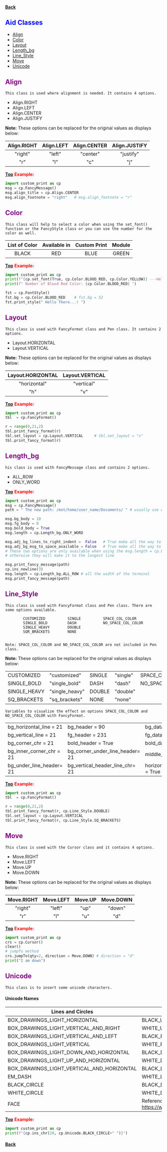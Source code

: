 #### [Back](README.md)

## <span style="color:blue"> <strong> Aid Classes </strong> </span>
* [Align](#align)
* [Color](#color)
* [Layout](#layout)
* [Length_bg](#length_bg)
* [Line_Style](#line_style)
* [Move](#move)
* [Unicode](#unicode)

## <span style="color:purple"> <strong> Align </strong> </span>
    This class is used where alignment is needed. It contains 4 options.    

- Align.RIGHT
- Align.LEFT
- Align.CENTER
- Align.JUSTIFY

**Note:** These options can be replaced for the original values as displays below:

| Align.RIGHT | Align.LEFT | Align.CENTER | Align.JUSTIFY |
| :---------: | :--------: | :----------: | :-----------: |
| "right"     | "left"     |"center"      | "justify"     |
| "r"         | "l"        |"c"           | "j"           |


[**Top**](#aid-classes) <span style="color:red"> <strong> Example: </strong> </span>
```python
import custom_print as cp
msg = cp.FancyMessage()
msg.align_title = cp.Align.CENTER
msg.align_footnote = "right"   # msg.align_footnote = "r"
```

## <span style="color:purple"> <strong> Color </strong> </span>
    
```
This class will help to select a color when using the set_font() function or the FancyStyle class or you can use the number for the color as well.
```
| List of Color | Available in  | Custom Print | Module      |
|:-------------:|:-------------:|:------------:|:-----------:|
| BLACK    | RED        | BLUE          | GREEN        |             |

[**Top**](#aid-classes) <span style="color:red"> <strong> Example: </strong> </span>
```python
import custom_print as cp
print(f"{cp.set_font(True, cp.Color.BLOOD_RED, cp.Color.YELLOW)} ---Hello There...! {cp.reset_font()}")
print(f" Number of Blood Red Color: {cp.Color.BLOOD_RED} ")

fst = cp.FontStyle()
fst.bg = cp.Color.BLOOD_RED    # fst.bg = 52
fst.print_style(" Hello There...! ")
```

## <span style="color:purple"> <strong> Layout </strong> </span>
    This class is used with FancyFormat class and Pen class. It contains 2 options.

* Layout.HORIZONTAL
* Layout.VERTICAL

**Note:** These options can be replaced for the original values as displays below:

| Layout.HORIZONTAL | Layout.VERTICAL |
| :---------------: | :-------------: |
| "horizontal"      | "vertical"      |
| "h"               | "v"             |

[**Top**](#aid-classes) <span style="color:red"> <strong> Example: </strong> </span>
```python
import custom_print as cp
tbl  = cp.FancyFormat()

r = range(0,21,2)
tbl.print_fancy_format(r)
tbl.set_layout = cp.Layout.VERTICAL     # tbl.set_layout = "v" 
tbl.print_fancy_format(r)
```

## <span style="color:purple"> <strong> Length_bg </strong> </span>
    his class is used with FancyMessage class and contains 2 options.
+ ALL_ROW
+ ONLY_WORD

[**Top**](#aid-classes) <span style="color:red"> <strong> Example: </strong> </span>

```python
import custom_print as cp
msg = cp.FancyMessage()
path = " The new path: /mnt/home/user_name/Documents/ " # usually use with a paragra message type

msg.bg_body = 10
msg.fg_body = 0
msg.bold_body = True
msg.length = cp.Length_bg.ONLY_WORD

msg.adj_bg_lines_to_right_indent =  False   # True make all the way to the space available
msg.adj_bg_msg_to_space_available = False   # True make all the way to the space available
# These two options are only available when using the msg.length = cp.Length_bg.ONLY_WORD
# otherwise they will make it to the longest line

msg.print_fancy_message(path)
cp.ins_newline(3)
msg.length = cp.Length_bg.ALL_ROW # all the width of the terminal
msg.print_fancy_message(path)
```


## <span style="color:purple"> <strong> Line_Style </strong> </span>
	This class is used with FancyFormat class and Pen class. There are some options available.

            CUSTOMIZED          SINGLE          SPACE_COL_COLOR
            SINGLE_BOLD         DASH            NO_SPACE_COL_COLOR
            SINGLE_HEAVY        DOUBLE
            SQR_BRACKETS        NONE


    Note: SPACE_COL_COLOR and NO_SPACE_COL_COLOR are not included in Pen class.

**Note:** These options can be replaced for the original values as displays below:

|                |                      |            |          |                                           |
|----------------|----------------------|------------|----------|-------------------------------------------|
|	CUSTOMIZED   | "customized"         | SINGLE     | "single" | SPACE_COL_COLOR    | "space_col_color"    |
|	SINGLE_BOLD  | "single_bold"        | DASH       | "dash"   | NO_SPACE_COL_COLOR | "no_space_col_color" |
|	SINGLE_HEAVY | "single_heavy"       | DOUBLE     | "double" |                    |                      |
|	SQ_BRACKETS  | "sq_brackets"        | NONE       | "none"   |                    |                      |


    Variables to visualize the effect on options SPACE_COL_COLOR and NO_SPACE_COL_COLOR with FancyFormat.

|                         |                                  |                                       |
|-------------------------|----------------------------------|---------------------------------------| 
|bg_horizontal_line  = 21 | bg_header                  = 90  | bg_data = 231                         |
|bg_vertical_line    = 21 | fg_header                  = 231 | fg_data  = 0                          |
|bg_corner_chr       = 21 | bold_header                = True| bold_data = True                      |
|bg_inner_corner_chr = 21 | bg_corner_under_line_header= 21  | middle_horizontal_line_on = True      |
|bg_under_line_header= 21 | bg_vertical_header_line_chr= 21	 | horizontal_line_under_header_on = True|


[**Top**](#aid-classes) <span style="color:red"> <strong> Example: </strong> </span>

```python
import custom_print as cp
tbl  = cp.FancyFormat()

r = range(0,21,2)
tbl.print_fancy_format(r, cp.Line_Style.DOUBLE)
tbl.set_layout = cp.Layout.VERTICAL
tbl.print_fancy_format(r, cp.Line_Style.SQ_BRACKETS)

```

## <span style="color:purple"> <strong> Move </strong> </span>
    This class is used with the Cursor class and it contains 4 options.

+ Move.RIGHT
+ Move.LEFT
+ Move.UP
+ Move.DOWN

**Note:** These options can be replaced for the original values as displays below:

| Move.RIGHT | Move.LEFT | Move.UP   | Move.DOWN  |
| :--------: | :--------:| :--------:| :--------: |
| "right"    | "left"    |"up"       | "down"     |
| "r"        | "l"       |"u"        | "d"        |


[**Top**](#aid-classes) <span style="color:red"> <strong> Example: </strong> </span>

```python
import custom_print as cp
crs = cp.Cursor()
clear()
# jumpTo method
crs.jumpTo(qty=2, direction = Move.DOWN) # direction = "d"
print("I am down")

```

## <span style="color:purple"> <strong> Unicode </strong> </span>
    This class is to insert some unicode characters.

#### Unicode Names
|Lines and Circles                           | Shapes                       |
|--------------------------------------------|------------------------------|
| BOX_DRAWINGS_LIGHT_HORIZONTAL              | BLACK_UP_POINTING_TRIANGLE   |
| BOX_DRAWINGS_LIGHT_VERTICAL_AND_RIGHT      | WHITE_UP_POINTING_TRIANGLE   |
| BOX_DRAWINGS_LIGHT_VERTICAL_AND_LEFT       | BLACK_RIGHT_POINT_TRIANGLE   |
| BOX_DRAWINGS_LIGHT_VERTICAL                | WHITE_RIGHT_POINT_TRIANGLE   |
| BOX_DRAWINGS_LIGHT_DOWN_AND_HORIZONTAL     | BLACK_DOWN_POINTING_TRIANGLE |
| BOX_DRAWINGS_LIGHT_UP_AND_HORIZONTAL       | WHITE_DOWN_POINTING_TRIANGLE |
| BOX_DRAWINGS_LIGHT_VERTICAL_AND_HORIZONTAL | BLACK_LEFT_POINTING_TRIANGLE |
| EM_DASH                                    | WHITE_LEFT_POINTING_TRIANGLE |
| BLACK_CIRCLE                               | BLACK_DIAMOND                |
| WHITE_CIRCLE                               | WHITE_DIAMOND                |
| FACE                                       | Reference → https://www.unicode.org/charts/nameslist/ |

[**Top**](#aid-classes) <span style="color:red"> <strong> Example: </strong> </span>

```python
import custom_print as cp
print(f"{cp.ins_chr(20, cp.Unicode.BLACK_CIRCLE+" ")}")
```


#### [Back](README.md)